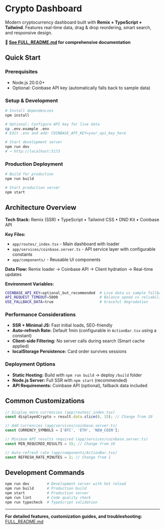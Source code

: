 # Crypto Dashboard

Modern cryptocurrency dashboard built with **Remix + TypeScript + Tailwind**. Features real-time data, drag & drop reordering, smart search, and responsive design.

**🔗 [See FULL_README.md](./FULL_README.md) for comprehensive documentation**

## Quick Start

### Prerequisites
- Node.js 20.0.0+
- Optional: Coinbase API key (automatically falls back to sample data)

### Setup & Development

```bash
# Install dependencies
npm install

# Optional: Configure API key for live data
cp .env.example .env
# Edit .env and add: COINBASE_API_KEY=your_api_key_here

# Start development server
npm run dev
# → http://localhost:5173
```

### Production Deployment

```bash
# Build for production
npm run build

# Start production server
npm start
```

## Architecture Overview

**Tech Stack:** Remix (SSR) • TypeScript • Tailwind CSS • DND Kit • Coinbase API

**Key Files:**
- `app/routes/_index.tsx` - Main dashboard with loader
- `app/services/coinbase.server.ts` - API service layer with configurable constants
- `app/components/` - Reusable UI components

**Data Flow:** Remix loader → Coinbase API → Client hydration → Real-time updates


**Environment Variables:**
```bash
COINBASE_API_KEY=optional_but_recommended  # Live data vs sample fallback
API_REQUEST_TIMEOUT=5000                   # Balance speed vs reliability
USE_FALLBACK_DATA=true                     # Graceful degradation
```

### Performance Considerations
- **SSR + Minimal JS:** Fast initial loads, SEO-friendly
- **Auto-refresh Rate:** Default 1min (configurable in `ActionBar.tsx` using a constant)
- **Client-side Filtering:** No server calls during search (Smart cache applied)
- **localStorage Persistence:** Card order survives sessions

### Deployment Options
- **Static Hosting:** Build with `npm run build` → deploy `/build` folder
- **Node.js Server:** Full SSR with `npm start` (recommended)
- **API Requirements:** Coinbase API (optional), fallback data included

## Common Customizations

```typescript
// Display more currencies (app/routes/_index.tsx)
const displayedCrypto = result.data.slice(0, 15); // Change from 10

// Add currencies (app/services/coinbase.server.ts)
const CURRENCY_SYMBOLS = ['BTC', 'ETH', 'NEW_COIN'];

// Minimum API results required (app/services/coinbase.server.ts)
const MIN_REQUIRED_RESULTS = 15; // Change from 10

// Auto-refresh rate (app/components/ActionBar.tsx)
const REFRESH_RATE_MINUTES = 2; // Change from 1
```

## Development Commands

```bash
npm run dev        # Development server with hot reload
npm run build      # Production build
npm start          # Production server
npm run lint       # Code quality check
npm run typecheck  # TypeScript validation
```

---

**For detailed features, customization guides, and troubleshooting:** [FULL_README.md](./FULL_README.md)
